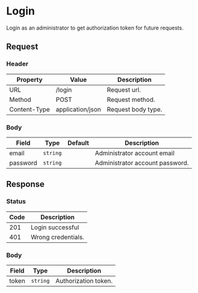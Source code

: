 # Login

Login as an administrator to get authorization token for future requests.

## Request

### Header

| Property     | Value            | Description        |
| ------------ | ---------------- | ------------------ |
| URL          | /login           | Request url.       |
| Method       | POST             | Request method.    |
| Content-Type | application/json | Request body type. |

### Body

| Field    | Type     | Default | Description                     |
| -------- | -------- | ------- | ------------------------------- |
| email    | `string` |         | Administrator account email     |
| password | `string` |         | Administrator account password. |

## Response

### Status

| Code | Description        |
| ---- | ------------------ |
| 201  | Login successful   |
| 401  | Wrong credentials. |

### Body

| Field | Type     | Description          |
| ----- | -------- | -------------------- |
| token | `string` | Authorization token. |
